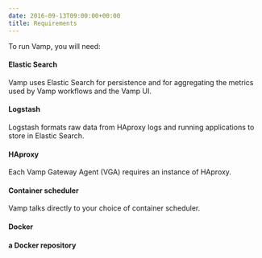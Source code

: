 ```yaml
---
date: 2016-09-13T09:00:00+00:00
title: Requirements
---
```

To run Vamp, you will need:

#### Elastic Search
Vamp uses Elastic Search for persistence and for aggregating the metrics used by Vamp workflows and the Vamp UI.

#### Logstash  
Logstash formats raw data from HAproxy logs and running applications to store in Elastic Search.

#### HAproxy  
Each Vamp Gateway Agent (VGA) requires an instance of HAproxy.

#### Container scheduler  
Vamp talks directly to your choice of container scheduler.

#### Docker

#### a Docker repository